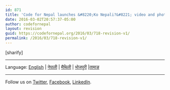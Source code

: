 ```yaml
---
id: 871
title: 'Code for Nepal launches &#8220;Ko Nepali?&#8221; video and photo competition for 75,000 rupees'
date: 2016-03-02T20:57:37-05:00
author: codefornepal
layout: revision
guid: https://codefornepal.org/2016/03/718-revision-v1/
permalink: /2016/03/718-revision-v1/
---
```

  
[sharify]

* * *

<div>
  Language: <a href="#/event/en">English</a> | <a href="#/event/np">नेपाली</a> | <a href="#/event/mt">मैथिली</a> | <a href="#/event/bj">भोजपुरी</a> |<a href="#/event/tm">तामाङ</a></p> 
  
  <hr />
  <div ng-view=" "/div> 
  
  <div>
  </div>
</div>

<div id='contact-form-871'>
</div>

<span style="font-weight: 400;">Follow us on </span>[<span style="font-weight: 400;">Twitter</span>](https://twitter.com/codefornepal)<span style="font-weight: 400;">, </span>[<span style="font-weight: 400;">Facebook</span>](https://www.facebook.com/codefornepal/)<span style="font-weight: 400;">, </span>[<span style="font-weight: 400;">LinkedIn</span>](https://www.linkedin.com/company/code-for-nepal)<span style="font-weight: 400;">. </span>